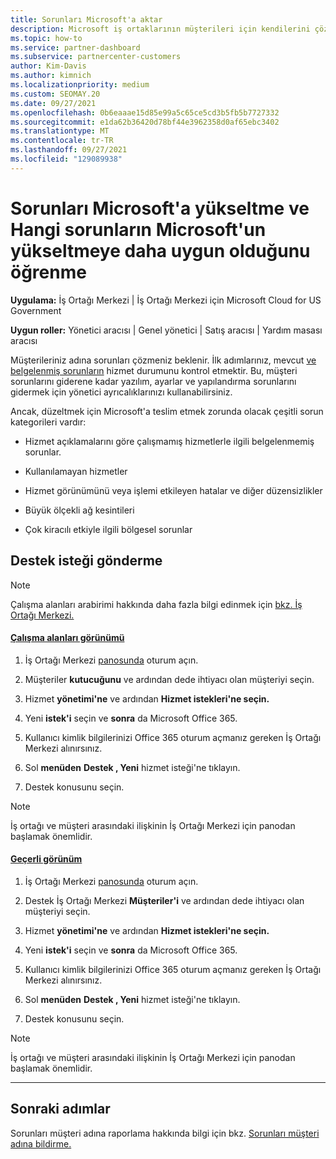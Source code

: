 ```yaml
---
title: Sorunları Microsoft'a aktar
description: Microsoft iş ortaklarının müşterileri için kendilerini çözmesi beklenen sorunları ve Microsoft'a hangi sorunları yükseltmeleri gerekeceğini öğrenin.
ms.topic: how-to
ms.service: partner-dashboard
ms.subservice: partnercenter-customers
author: Kim-Davis
ms.author: kimnich
ms.localizationpriority: medium
ms.custom: SEOMAY.20
ms.date: 09/27/2021
ms.openlocfilehash: 0b6eaaae15d85e99a5c65ce5cd3b5fb5b7727332
ms.sourcegitcommit: e1da62b36420d78bf44e3962358d0af65ebc3402
ms.translationtype: MT
ms.contentlocale: tr-TR
ms.lasthandoff: 09/27/2021
ms.locfileid: "129089938"
---
```

# <a name="escalate-problems-to-microsoft-and-learn-which-issues-are-more-suited-to-microsoft-escalation"></a>Sorunları Microsoft'a yükseltme ve Hangi sorunların Microsoft'un yükseltmeye daha uygun olduğunu öğrenme  

**Uygulama:** İş Ortağı Merkezi | İş Ortağı Merkezi için Microsoft Cloud for US Government

**Uygun roller:** Yönetici aracısı | Genel yönetici | Satış aracısı | Yardım masası aracısı

Müşterileriniz adına sorunları çözmeniz beklenir. İlk adımlarınız, mevcut [ve belgelenmiş sorunların](check-service-health.md) hizmet durumunu kontrol etmektir. Bu, müşteri sorunlarını giderene kadar yazılım, ayarlar ve yapılandırma sorunlarını gidermek için yönetici ayrıcalıklarınızı kullanabilirsiniz.

Ancak, düzeltmek için Microsoft'a teslim etmek zorunda olacak çeşitli sorun kategorileri vardır:

- Hizmet açıklamalarını göre çalışmamış hizmetlerle ilgili belgelenmemiş sorunlar.

- Kullanılamayan hizmetler

- Hizmet görünümünü veya işlemi etkileyen hatalar ve diğer düzensizlikler

- Büyük ölçekli ağ kesintileri

- Çok kiracılı etkiyle ilgili bölgesel sorunlar

## <a name="submit-a-support-request"></a>Destek isteği gönderme

> [!NOTE]
> Çalışma alanları arabirimi hakkında daha fazla bilgi edinmek için [bkz. İş Ortağı Merkezi.](get-around-partner-center.md#turn-workspaces-on-and-off)

#### <a name="workspaces-view"></a>[Çalışma alanları görünümü](#tab/workspaces-view)

1. İş Ortağı Merkezi [panosunda](https://partner.microsoft.com/dashboard) oturum açın.

2. Müşteriler **kutucuğunu** ve ardından dede ihtiyacı olan müşteriyi seçin.

3. Hizmet **yönetimi'ne** ve ardından **Hizmet istekleri'ne seçin.**

4. Yeni **istek'i** seçin ve **sonra** da Microsoft Office 365.

5. Kullanıcı kimlik bilgilerinizi Office 365 oturum açmanız gereken İş Ortağı Merkezi alınırsınız.

6. Sol **menüden** **Destek , Yeni** hizmet isteği'ne tıklayın.

7. Destek konusunu seçin.

> [!NOTE]
> İş ortağı ve müşteri arasındaki ilişkinin İş Ortağı Merkezi için panodan başlamak önemlidir.

#### <a name="current-view"></a>[Geçerli görünüm](#tab/current-view)

1. İş Ortağı Merkezi [panosunda](https://partner.microsoft.com/dashboard) oturum açın.

2. Destek İş Ortağı Merkezi **Müşteriler'i** ve ardından dede ihtiyacı olan müşteriyi seçin.

3. Hizmet **yönetimi'ne** ve ardından **Hizmet istekleri'ne seçin.**

4. Yeni **istek'i** seçin ve **sonra** da Microsoft Office 365.

5. Kullanıcı kimlik bilgilerinizi Office 365 oturum açmanız gereken İş Ortağı Merkezi alınırsınız.

6. Sol **menüden** **Destek , Yeni** hizmet isteği'ne tıklayın.

7. Destek konusunu seçin.

> [!NOTE]
> İş ortağı ve müşteri arasındaki ilişkinin İş Ortağı Merkezi için panodan başlamak önemlidir.

* * *

## <a name="next-steps"></a>Sonraki adımlar

Sorunları müşteri adına raporlama hakkında bilgi için bkz. [Sorunları müşteri adına bildirme.](report-problems-on-behalf-of-a-customer.md)

